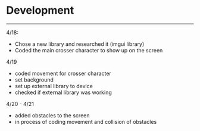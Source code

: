 # Development

---

4/18: 

* Chose a new library and researched it (imgui library)
* Coded the main crosser character to show up on the screen 

4/19

* coded movement for crosser character
* set background 
* set up external library to device
* checked if external library was working

4/20 - 4/21

* added obstacles to the screen
* in process of coding movement and collision of obstacles